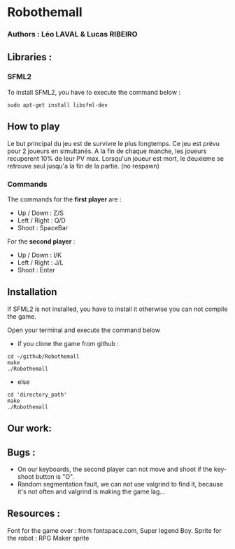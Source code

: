 # Robothemall

### Authors : Léo LAVAL & Lucas RIBEIRO

## Libraries : 
### SFML2
To install SFML2, you have to execute the command below :
```
sudo apt-get install libsfml-dev
```

## How to play
Le but principal du jeu est de survivre le plus longtemps.
Ce jeu est prévu pour 2 joueurs en simultanés.
A la fin de chaque manche, les joueurs recuperent 10% de leur PV max.
Lorsqu'un joueur est mort, le deuxieme se retrouve seul jusqu'a la fin de la partie. (no respawn)

### Commands
The commands for the __first player__ are :
- Up / Down : Z/S
- Left / Right : Q/D
- Shoot : SpaceBar

For the __second player__ :
- Up / Down : I/K
- Left / Right : J/L
- Shoot : Enter

## Installation
If SFML2 is not installed, you have to install it otherwise you can not compile the game.

Open your terminal and execute the command below
- if you clone the game from github :
```
cd ~/github/Robothemall
make
./Robothemall
```
- else 
```
cd 'directory_path'
make
./Robothemall
```

## Our work:



## Bugs :
- On our keyboards, the second player can not move and shoot if the key-shoot button is "O".
- Random segmentation fault, we can not use valgrind to find it, because it's not often and valgrind is making the game lag...

## Resources :
Font for the game over : from fontspace.com, Super legend Boy.
Sprite for the robot : RPG Maker sprite
